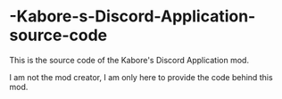 # -Kabore-s-Discord-Application-source-code
This is the source code of the Kabore's Discord Application mod.

I am not the mod creator, I am only here to provide the code behind this mod.

